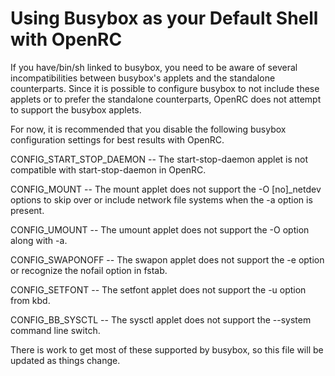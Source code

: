 Using Busybox as your Default Shell with OpenRC
===============================================

If you have/bin/sh linked to busybox, you need to be aware of several
incompatibilities between busybox's applets and the standalone
counterparts. Since it is possible to configure busybox to not include
these applets or to prefer the standalone counterparts, OpenRC does not
attempt to support the busybox applets.

For now, it is recommended that you disable the following busybox
configuration settings for best results with OpenRC.

CONFIG_START_STOP_DAEMON -- The start-stop-daemon applet is not compatible with
start-stop-daemon in OpenRC.

CONFIG_MOUNT -- The mount applet does not support the -O [no]_netdev options to
skip over or include network file systems when the -a option is present.

CONFIG_UMOUNT -- The umount applet does not support the -O option along with -a.

CONFIG_SWAPONOFF -- The swapon applet does not support the -e option
or recognize the nofail option in fstab.

CONFIG_SETFONT -- The setfont applet does not support the -u option from kbd.

CONFIG_BB_SYSCTL -- The sysctl applet does not support the --system command
line switch.

There is work to get most of these supported by busybox, so this file
will be updated as things change.
